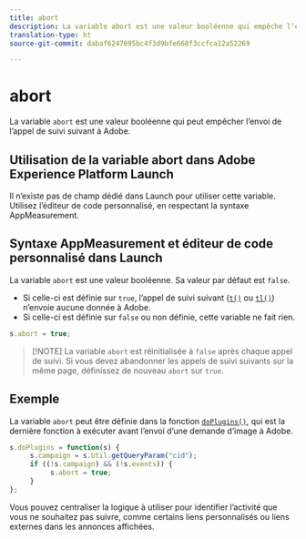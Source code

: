 ```yaml
---
title: abort
description: La variable abort est une valeur booléenne qui empêche l’envoi d’un accès aux serveurs de collecte de données Adobe.
translation-type: ht
source-git-commit: dabaf6247695bc4f3d9bfe668f3ccfca12a52269

---
```



# abort

La variable `abort` est une valeur booléenne qui peut empêcher l’envoi de l’appel de suivi suivant à Adobe.

## Utilisation de la variable abort dans Adobe Experience Platform Launch

Il n’existe pas de champ dédié dans Launch pour utiliser cette variable. Utilisez l’éditeur de code personnalisé, en respectant la syntaxe AppMeasurement.

## Syntaxe AppMeasurement et éditeur de code personnalisé dans Launch

La variable `abort` est une valeur booléenne. Sa valeur par défaut est `false`.

* Si celle-ci est définie sur `true`, l’appel de suivi suivant ([`t()`](../functions/t-method.md) ou [`tl()`](../functions/tl-method.md)) n’envoie aucune donnée à Adobe.
* Si celle-ci est définie sur `false` ou non définie, cette variable ne fait rien.

```js
s.abort = true;
```

>[!NOTE] La variable `abort` est réinitialisée à `false` après chaque appel de suivi. Si vous devez abandonner les appels de suivi suivants sur la même page, définissez de nouveau `abort` sur `true`.

## Exemple

La variable `abort` peut être définie dans la fonction [`doPlugins()`](../functions/doplugins.md), qui est la dernière fonction à exécuter avant l’envoi d’une demande d’image à Adobe.

```js
s.doPlugins = function(s) {
     s.campaign = s.Util.getQueryParam("cid");
     if ((!s.campaign) && (!s.events)) {
          s.abort = true;
     }
};
```

Vous pouvez centraliser la logique à utiliser pour identifier l’activité que vous ne souhaitez pas suivre, comme certains liens personnalisés ou liens externes dans les annonces affichées.
